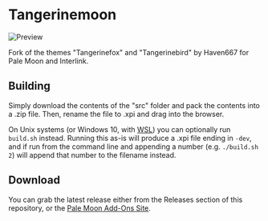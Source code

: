 # Tangerinemoon
![Preview](https://i.imgur.com/ik8HBQH.png)

Fork of the themes "Tangerinefox" and "Tangerinebird" by Haven667 for Pale Moon and Interlink.

## Building
Simply download the contents of the "src" folder  and pack the contents into a .zip file. Then, rename the file to .xpi and drag into the browser.

On Unix systems (or Windows 10, with [WSL](https://docs.microsoft.com/en-us/windows/wsl/about)) you can optionally run `build.sh` instead. Running this as-is will produce a .xpi file ending in `-dev`, and if run from the command line and appending a number (e.g. `./build.sh 2`) will append that number to the filename instead.

## Download
You can grab the latest release either from the Releases section of this repository, or the [Pale Moon Add-Ons Site](https://addons.palemoon.org/addon/tangerinemoon/).
